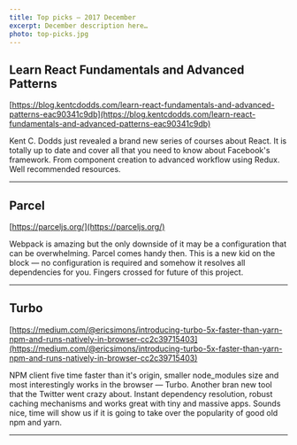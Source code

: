 ```yaml
---
title: Top picks — 2017 December
excerpt: December description here…
photo: top-picks.jpg
---
```


## Learn React Fundamentals and Advanced Patterns

[https://blog.kentcdodds.com/learn-react-fundamentals-and-advanced-patterns-eac90341c9db](https://blog.kentcdodds.com/learn-react-fundamentals-and-advanced-patterns-eac90341c9db)

Kent C. Dodds just revealed a brand new series of courses about React. It is totally up to date and cover all that you need to know about Facebook's framework. From component creation to advanced workflow using Redux. Well recommended resources.

- - -

## Parcel

[https://parceljs.org/](https://parceljs.org/)

Webpack is amazing but the only downside of it may be a configuration that can be overwhelming. Parcel comes handy then. This is a new kid on the block — no configuration is required and somehow it resolves all dependencies for you. Fingers crossed for future of this project.

- - -

## Turbo
[https://medium.com/@ericsimons/introducing-turbo-5x-faster-than-yarn-npm-and-runs-natively-in-browser-cc2c39715403](https://medium.com/@ericsimons/introducing-turbo-5x-faster-than-yarn-npm-and-runs-natively-in-browser-cc2c39715403)

NPM client five time faster than it's origin, smaller node_modules size and most interestingly works in the browser — Turbo. Another bran new tool that the Twitter went crazy about. Instant dependency resolution, robust caching mechanisms and works great with tiny and massive apps. Sounds nice, time will show us if it is going to take over the popularity of good old npm and yarn.


- - -
